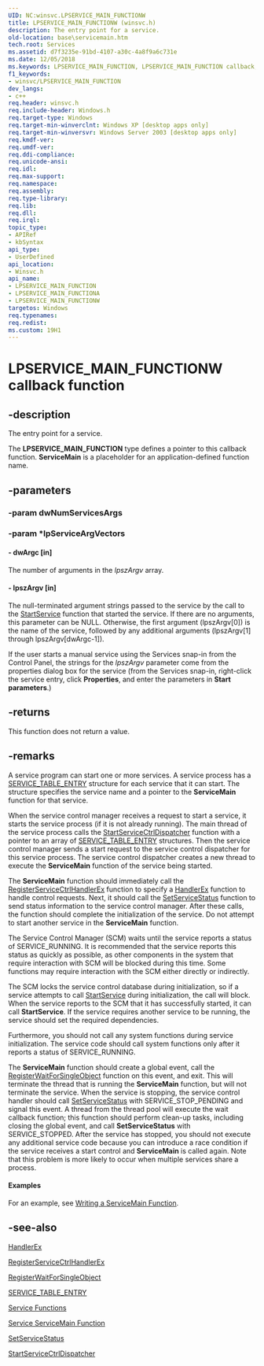 ```yaml
---
UID: NC:winsvc.LPSERVICE_MAIN_FUNCTIONW
title: LPSERVICE_MAIN_FUNCTIONW (winsvc.h)
description: The entry point for a service.
old-location: base\servicemain.htm
tech.root: Services
ms.assetid: d7f3235e-91bd-4107-a30c-4a8f9a6c731e
ms.date: 12/05/2018
ms.keywords: LPSERVICE_MAIN_FUNCTION, LPSERVICE_MAIN_FUNCTION callback, LPSERVICE_MAIN_FUNCTION callback function, LPSERVICE_MAIN_FUNCTIONA, LPSERVICE_MAIN_FUNCTIONW, ServiceMain, _win32_servicemain, base.servicemain, winsvc/LPSERVICE_MAIN_FUNCTION, winsvc/LPSERVICE_MAIN_FUNCTIONA, winsvc/LPSERVICE_MAIN_FUNCTIONW
f1_keywords:
- winsvc/LPSERVICE_MAIN_FUNCTION
dev_langs:
- c++
req.header: winsvc.h
req.include-header: Windows.h
req.target-type: Windows
req.target-min-winverclnt: Windows XP [desktop apps only]
req.target-min-winversvr: Windows Server 2003 [desktop apps only]
req.kmdf-ver: 
req.umdf-ver: 
req.ddi-compliance: 
req.unicode-ansi: 
req.idl: 
req.max-support: 
req.namespace: 
req.assembly: 
req.type-library: 
req.lib: 
req.dll: 
req.irql: 
topic_type:
- APIRef
- kbSyntax
api_type:
- UserDefined
api_location:
- Winsvc.h
api_name:
- LPSERVICE_MAIN_FUNCTION
- LPSERVICE_MAIN_FUNCTIONA
- LPSERVICE_MAIN_FUNCTIONW
targetos: Windows
req.typenames: 
req.redist: 
ms.custom: 19H1
---
```


# LPSERVICE_MAIN_FUNCTIONW callback function


## -description


The entry point for a service.

The <b>LPSERVICE_MAIN_FUNCTION</b> type defines a pointer to this callback function. 
<b>ServiceMain</b> is a placeholder for an application-defined function name.


## -parameters




### -param dwNumServicesArgs


### -param *lpServiceArgVectors








#### - dwArgc [in]

The number of arguments in the <i>lpszArgv</i> array.


#### - lpszArgv [in]

The null-terminated argument strings passed to the service by the call to  the 
<a href="https://docs.microsoft.com/windows/desktop/api/winsvc/nf-winsvc-startservicea">StartService</a> function that started the service. If there are no arguments, this parameter can be NULL. Otherwise, the first argument (lpszArgv[0]) is the name of the service, followed by any additional arguments (lpszArgv[1] through lpszArgv[dwArgc-1]).

If the user starts a manual service using the Services snap-in from the Control Panel, the strings for the <i>lpszArgv</i> parameter come from the properties dialog box for the service (from the Services snap-in, right-click the service entry, click <b>Properties</b>, and enter the parameters in <b>Start parameters</b>.)


## -returns



This function does not return a value.




## -remarks



A service program can start one or more services. A service process has a 
<a href="https://docs.microsoft.com/windows/desktop/api/winsvc/ns-winsvc-service_table_entrya">SERVICE_TABLE_ENTRY</a> structure for each service that it can start. The structure specifies the service name and a pointer to the 
<b>ServiceMain</b> function for that service.

When the service control manager receives a request to start a service, it starts the service process (if it is not already running). The main thread of the service process calls the 
<a href="https://docs.microsoft.com/windows/desktop/api/winsvc/nf-winsvc-startservicectrldispatchera">StartServiceCtrlDispatcher</a> function with a pointer to an array of 
<a href="https://docs.microsoft.com/windows/desktop/api/winsvc/ns-winsvc-service_table_entrya">SERVICE_TABLE_ENTRY</a> structures. Then the service control manager sends a start request to the service control dispatcher for this service process. The service control dispatcher creates a new thread to execute the 
<b>ServiceMain</b> function of the service being started.

The 
<b>ServiceMain</b> function should immediately call the 
<a href="https://docs.microsoft.com/windows/desktop/api/winsvc/nf-winsvc-registerservicectrlhandlerexa">RegisterServiceCtrlHandlerEx</a> function to specify a 
<a href="https://docs.microsoft.com/windows/desktop/api/winsvc/nc-winsvc-lphandler_function">HandlerEx</a> function to handle control requests. Next, it should call the 
<a href="https://docs.microsoft.com/windows/desktop/api/winsvc/nf-winsvc-setservicestatus">SetServiceStatus</a> function to send status information to the service control manager. After these calls, the function should complete the initialization of the service. Do not attempt to start another service in the 
<b>ServiceMain</b> function.

The Service Control Manager (SCM) waits until the service reports a status of SERVICE_RUNNING. It is recommended that the service reports this status as quickly as possible, as other components in the system that require interaction with SCM will be blocked during this time. Some functions  may require interaction with the SCM either directly or indirectly. 

The SCM locks the service control database during initialization, so if a service attempts to call <a href="https://docs.microsoft.com/windows/desktop/api/winsvc/nf-winsvc-startservicea">StartService</a> during initialization, the call will block. When the service reports to the SCM that it has successfully started, it can call <b>StartService</b>. If the service requires another service to be running, the service should set the required dependencies.

Furthermore, you should not call any  system functions during service initialization. The service code should call system functions only after it reports a status of SERVICE_RUNNING.

The 
<b>ServiceMain</b> function should create a global event, call the 
<a href="https://docs.microsoft.com/windows/desktop/api/winbase/nf-winbase-registerwaitforsingleobject">RegisterWaitForSingleObject</a> function on this event, and exit. This will terminate the thread that is running the 
<b>ServiceMain</b> function, but will not terminate the service. When the service is stopping, the service control handler should call <a href="https://docs.microsoft.com/windows/desktop/api/winsvc/nf-winsvc-setservicestatus">SetServiceStatus</a> with SERVICE_STOP_PENDING and signal this event. A thread from the thread pool will execute the wait callback function; this function should perform clean-up tasks, including closing the global event, and call 
<b>SetServiceStatus</b> with SERVICE_STOPPED. After the service has stopped, you should not execute any additional service code because  you can introduce a race condition if the service receives a start control and <b>ServiceMain</b> is called again. Note that this problem is more likely to occur when multiple services share a process.


#### Examples

For an example, see 
<a href="https://docs.microsoft.com/windows/desktop/Services/writing-a-servicemain-function">Writing a ServiceMain Function</a>.

<div class="code"></div>



## -see-also




<a href="https://docs.microsoft.com/windows/desktop/api/winsvc/nc-winsvc-lphandler_function_ex">HandlerEx</a>



<a href="https://docs.microsoft.com/windows/desktop/api/winsvc/nf-winsvc-registerservicectrlhandlerexa">RegisterServiceCtrlHandlerEx</a>



<a href="https://docs.microsoft.com/windows/desktop/api/winbase/nf-winbase-registerwaitforsingleobject">RegisterWaitForSingleObject</a>



<a href="https://docs.microsoft.com/windows/desktop/api/winsvc/ns-winsvc-service_table_entrya">SERVICE_TABLE_ENTRY</a>



<a href="https://docs.microsoft.com/windows/desktop/Services/service-functions">Service Functions</a>



<a href="https://docs.microsoft.com/windows/desktop/Services/service-servicemain-function">Service ServiceMain Function</a>



<a href="https://docs.microsoft.com/windows/desktop/api/winsvc/nf-winsvc-setservicestatus">SetServiceStatus</a>



<a href="https://docs.microsoft.com/windows/desktop/api/winsvc/nf-winsvc-startservicectrldispatchera">StartServiceCtrlDispatcher</a>
 

 

